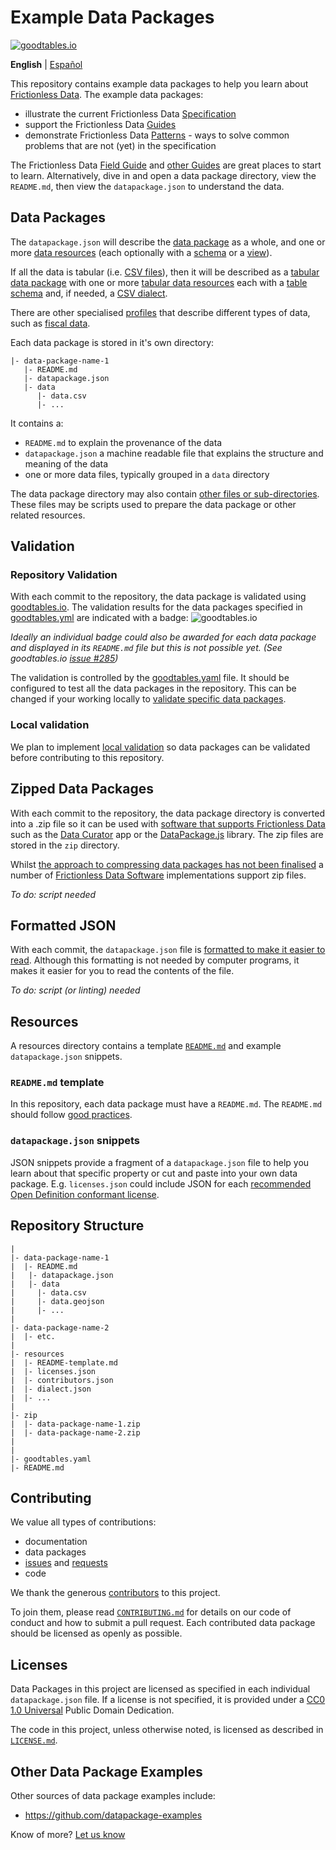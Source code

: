 # Example Data Packages

[![goodtables.io](https://goodtables.io/badge/github/frictionlessdata/example-data-packages.svg)](https://goodtables.io/github/frictionlessdata/example-data-packages)

**English** | [Español](README_es.md)

This repository contains example data packages to help you learn about [Frictionless Data](https://frictionlessdata.io/). The example data packages:

- illustrate the current Frictionless Data [Specification](https://frictionlessdata.io/specs/)
- support the Frictionless Data [Guides](https://frictionlessdata.io/guides/)
- demonstrate Frictionless Data [Patterns](https://frictionlessdata.io/specs/patterns/) - ways to solve common problems that are not (yet) in the specification

The Frictionless Data [Field Guide](https://frictionlessdata.io/field-guide/) and [other Guides](https://frictionlessdata.io/guides/) are great places to start to learn. Alternatively, dive in and open a data package directory, view the `README.md`, then view the `datapackage.json` to understand the data.

## Data Packages

The `datapackage.json` will describe the [data package](https://frictionlessdata.io/specs/data-package/) as a whole, and one or more [data resources](https://frictionlessdata.io/specs/data-resource/) (each optionally with a [schema](https://frictionlessdata.io/specs/data-resource/#resource-schemas) or a [view](https://frictionlessdata.io/specs/views/)).

If all the data is tabular (i.e. [CSV files](https://frictionlessdata.io/guides/csv/)), then it will be described as a [tabular data package](https://frictionlessdata.io/specs/tabular-data-package/) with one or more [tabular data resources](https://frictionlessdata.io/specs/tabular-data-package/) each with a [table schema](https://frictionlessdata.io/specs/table-schema/) and, if needed, a [CSV dialect](https://frictionlessdata.io/specs/csv-dialect/).

There are other specialised [profiles](https://frictionlessdata.io/specs/profiles/) that describe different types of data, such as [fiscal data](https://frictionlessdata.io/specs/fiscal-data-package/).

Each data package is stored in it's own directory:

```
|- data-package-name-1
   |- README.md
   |- datapackage.json
   |- data
      |- data.csv
      |- ...
```

It contains a:

- `README.md` to explain the provenance of the data
- `datapackage.json` a machine readable file that explains the structure and meaning of the data
- one or more data files, typically grouped in a `data` directory

The data package directory may also contain [other files or sub-directories](https://frictionlessdata.io/specs/data-package/#illustrative-structure). These files may be scripts used to prepare the data package or other related resources.

## Validation

### Repository Validation

With each commit to the repository, the data package is validated using [goodtables.io](http://goodtables.io/). The validation results for the data packages specified in [goodtables.yml](goodtables.yml) are indicated with a badge: ![goodtables.io](https://goodtables.io/badge/github/frictionlessdata/example-data-packages.svg)

*Ideally an individual badge could also be awarded for each data package and displayed in its `README.md` file but this is not possible yet. (See goodtables.io [issue #285](https://github.com/frictionlessdata/goodtables.io/issues/285))*

The validation is controlled by the [goodtables.yaml](https://github.com/frictionlessdata/example-data-packages/blob/master/goodtables.yml) file. It should be configured to test all the data packages in the repository. This can be changed if your working locally to [validate specific data packages](https://github.com/frictionlessdata/goodtables.io/blob/master/docs/goodtables_yml.md).

### Local validation

We plan to implement [local validation](https://github.com/frictionlessdata/example-data-packages/issues/6) so data packages can be validated before contributing to this repository.

## Zipped Data Packages

With each commit to the repository, the data package directory is converted into a .zip file so it can be used with [software that supports Frictionless Data ](https://frictionlessdata.io/software/) such as the [Data Curator](http://data-curator.io) app or the [DataPackage.js](https://github.com/frictionlessdata/datapackage-js) library. The zip files are stored in the `zip` directory.

Whilst [the approach to compressing data packages has not been finalised](https://github.com/frictionlessdata/specs/issues/132) a number of [Frictionless Data Software](https://frictionlessdata.io/software/) implementations support zip files.

*To do: script needed*

## Formatted JSON

With each commit, the `datapackage.json` file is [formatted to make it easier to read](https://frictionlessdata.io/guides/publish-faq/#alignment). Although this formatting is not needed by computer programs, it makes it easier for you to read the contents of the file.

*To do: script (or linting) needed*

## Resources

A resources directory contains a template [`README.md`](https://github.com/frictionlessdata/example-data-packages/blob/master/resources/README-template.md) and example `datapackage.json` snippets.

### `README.md` template

In this repository, each data package must have a `README.md`. The `README.md` should follow [good practices](https://frictionlessdata.io/guides/publish-faq/#readme).

### `datapackage.json` snippets

JSON snippets provide a fragment of a `datapackage.json` file to help you learn about that specific property or cut and paste into your own data package. E.g. `licenses.json` could include JSON for each [recommended Open Definition conformant license](http://opendefinition.org/licenses/#conformant-licenses).

## Repository Structure

```
|
|- data-package-name-1
|  |- README.md
|   |- datapackage.json
|   |- data
|     |- data.csv
|     |- data.geojson
|     |- ...
|     
|- data-package-name-2
|  |- etc.
|
|- resources
|  |- README-template.md
|  |- licenses.json
|  |- contributors.json
|  |- dialect.json
|  |- ...
|
|- zip
|  |- data-package-name-1.zip
|  |- data-package-name-2.zip
|
|
|- goodtables.yaml
|- README.md   

```

## Contributing

We value all types of contributions:
- documentation
- data packages
- [issues](https://github.com/frictionlessdata/example-data-packages/issues) and [requests](https://github.com/frictionlessdata/example-data-packages/issues)
- code

We thank the generous [contributors](https://github.com/frictionlessdata/example-data-packages/graphs/contributors) to this project.

To join them, please read [`CONTRIBUTING.md`](.github/CONTRIBUTING.md) for details on our code of conduct and how to submit a pull request. Each contributed data package should be licensed as openly as possible.

## Licenses

Data Packages in this project are licensed as specified in each individual `datapackage.json` file.  If a license is not specified, it is provided under a [CC0 1.0 Universal](https://creativecommons.org/publicdomain/zero/1.0/) Public Domain Dedication.

The code in this project, unless otherwise noted, is licensed  as described in [`LICENSE.md`](LICENSE.md).

## Other Data Package Examples

Other sources of data package examples include:

- https://github.com/datapackage-examples

Know of more? [Let us know](https://github.com/frictionlessdata/example-data-packages/issues/new)

